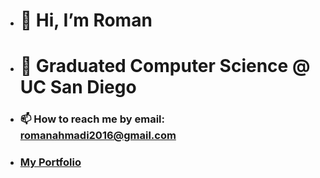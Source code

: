 - # 👋 Hi, I’m Roman
- # 👀 Graduated Computer Science @ UC San Diego
- ### 📫 How to reach me by email: romanahmadi2016@gmail.com
- ### [My Portfolio](https://rahmadi0.github.io/My-Portfolio/)

<!---
rahmadi0/rahmadi0 is a ✨ special ✨ repository because its `README.md` (this file) appears on your GitHub profile.
You can click the Preview link to take a look at your changes.
--->
